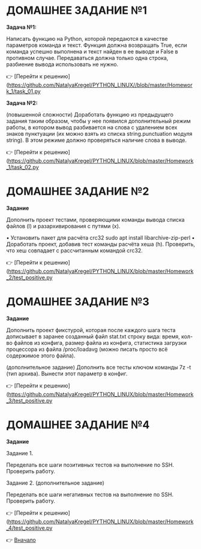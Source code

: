 <a id="return"></a>


# ДОМАШНЕЕ ЗАДАНИЕ №1

**Задача №1:**

Написать функцию на Python, которой передаются в качестве параметров команда и текст.
Функция должна возвращать True, если команда успешно выполнена и текст найден в ее выводе
и False в противном случае. Передаваться должна только одна строка, разбиение вывода использовать не нужно.

:point_right: [Перейти к решению](https://github.com/NatalyaKregel/PYTHON_LINUX//blob/master/Homework_1/task_01.py

**Задача №2:**

(повышенной сложности) 
Доработать функцию из предыдущего задания таким образом,
чтобы у нее появился дополнительный режим работы, в котором вывод разбивается на слова
с удалением всех знаков пунктуации (их можно взять из списка string.punctuation модуля string).
В этом режиме должно проверяться наличие слова в выводе.

:point_right: [Перейти к решению](https://github.com/NatalyaKregel/PYTHON_LINUX/blob/master/Homework_1/task_02.py



# ДОМАШНЕЕ ЗАДАНИЕ №2


**Задание**

Дополнить проект тестами, проверяющими команды вывода списка файлов (l) и разархивирования с путями (x).


• Установить пакет для расчёта crc32 sudo apt install libarchive-zip-perl
• Доработать проект, добавив тест команды расчёта хеша (h). Проверить, что хеш совпадает с рассчитанным командой crc32.


:point_right: [Перейти к решению](https://github.com/NatalyaKregel/PYTHON_LINUX/blob/master/Homework_2/test_positive.py



# ДОМАШНЕЕ ЗАДАНИЕ №3


**Задание**

Дополнить проект фикстурой, которая после каждого шага теста дописывает в заранее созданный файл stat.txt строку вида: время, кол-во файлов из конфига, размер файла из конфига, статистика загрузки процессора из файла /proc/loadavg (можно писать просто всё содержимое этого файла).

(дополнительное задание)
Дополнить все тесты ключом команды 7z -t (тип архива). Вынести этот параметр в конфиг.


:point_right: [Перейти к решению](https://github.com/NatalyaKregel/PYTHON_LINUX/blob/master/Homework_3/test_positive.py



# ДОМАШНЕЕ ЗАДАНИЕ №4


**Задание**

Задание 1.

Переделать все шаги позитивных тестов на выполнение по SSH. Проверить работу.

Задание 2. (дополнительное задание)

Переделать все шаги негативных тестов на выполнение по SSH. Проверить работу.


:point_right: [Перейти к решению](https://github.com/NatalyaKregel/PYTHON_LINUX/blob/master/Homework_4/test_positive.py



:point_right: [Вначало](#return "Вернуться вначало")
